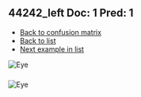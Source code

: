 ## 44242_left Doc: 1 Pred: 1
- [Back to confusion matrix](https://github.com/juliandewit/kaggle_retinopathy/blob/master/matrix.md)
- [Back to list](https://github.com/juliandewit/kaggle_retinopathy/blob/master/lists/11/list.md)
- [Next example in list](https://github.com/juliandewit/kaggle_retinopathy/blob/master/lists/11/44/44263_left.md)

![Eye](https://retinopaty.blob.core.windows.net/size1024/44242_left_1.jpeg)

### 

![Eye]()
